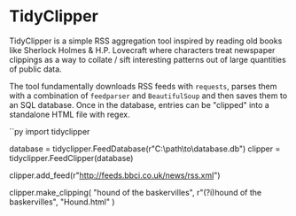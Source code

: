 # TidyClipper

TidyClipper is a simple RSS aggregation tool inspired by reading old books like Sherlock Holmes & H.P. Lovecraft where characters treat newspaper clippings as a way to collate / sift interesting patterns out of large quantities of public data.

The tool fundamentally downloads RSS feeds with ``requests``, parses them with a combination of ``feedparser`` and ``BeautifulSoup`` and then saves them to an SQL database.
Once in the database, entries can be "clipped" into a standalone HTML file with regex.

``py
import tidyclipper

database = tidyclipper.FeedDatabase(r"C:\path\to\database.db")
clipper = tidyclipper.FeedClipper(database)

clipper.add_feed(r"http://feeds.bbci.co.uk/news/rss.xml")

clipper.make_clipping(
    "hound of the baskervilles", r"(?i)hound of the baskervilles", "Hound.html"
)
```
